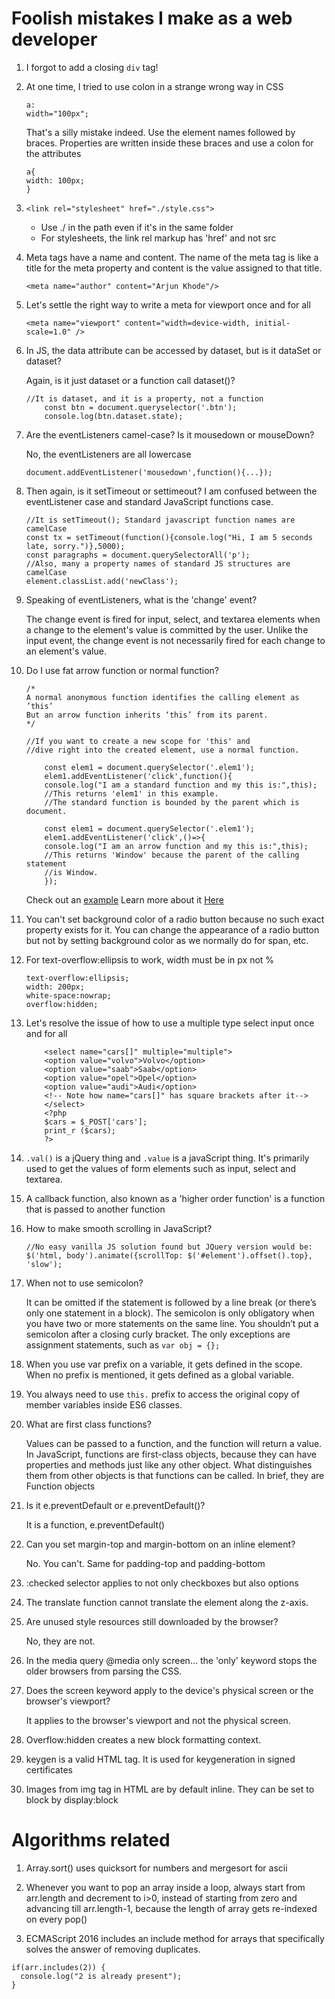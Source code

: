 # Foolish mistakes I make as a web developer

1. I forgot to add a closing `div` tag!

1. At one time, I tried to use colon in a strange wrong way in CSS
	```
	a:
	width="100px";
	```
	That's a silly mistake indeed.
	Use the element names followed by braces. Properties are written inside these braces
	and use a colon for the attributes
	```
	a{
	width: 100px;
	}
	```

1. `<link rel="stylesheet" href="./style.css">`
	* Use ./ in the path even if it's in the same folder
	* For stylesheets, the link rel markup has 'href' and not src

1. Meta tags have a name and content. The name of the meta tag is like a title for the meta property and content is the value assigned to that title.
	```
	<meta name="author" content="Arjun Khode"/>
	```

1. Let's settle the right way to write a meta for viewport once and for all
	```
	<meta name="viewport" content="width=device-width, initial-scale=1.0" />
	```

1. In JS, the data attribute can be accessed by dataset, but is it dataSet or dataset?

	Again, is it just dataset or a function call dataset()?
	```
	//It is dataset, and it is a property, not a function
	 	const btn = document.queryselector('.btn');
		console.log(btn.dataset.state);
	```

1. Are the eventListeners camel-case? Is it mousedown or mouseDown? 

	No, the eventListeners are all lowercase
	```
	document.addEventListener('mousedown',function(){...});
	``` 

1. Then again, is it setTimeout or settimeout? I am confused between the eventListener case and standard JavaScript functions case.

	```
	//It is setTimeout(); Standard javascript function names are camelCase
	const tx = setTimeout(function(){console.log("Hi, I am 5 seconds late, sorry.")},5000);
	const paragraphs = document.querySelectorAll('p');
	//Also, many a property names of standard JS structures are camelCase
	element.classList.add('newClass');
	```

1. Speaking of eventListeners, what is the 'change' event?

	The change event is fired for input, select, and textarea elements when a change to the element's value is committed by the user. Unlike the input event, the change event is not necessarily fired for each change to an element's value.

1. Do I use fat arrow function or normal function?

	```
	/*
	A normal anonymous function identifies the calling element as ’this’
	But an arrow function inherits ‘this’ from its parent.
	*/

	//If you want to create a new scope for 'this' and 
	//dive right into the created element, use a normal function.

		const elem1 = document.querySelector('.elem1');
		elem1.addEventListener('click',function(){
		console.log("I am a standard function and my this is:",this);
		//This returns 'elem1' in this example. 
		//The standard function is bounded by the parent which is document.
		
		const elem1 = document.querySelector('.elem1');
		elem1.addEventListener('click',()=>{
		console.log("I am an arrow function and my this is:",this);
		//This returns 'Window' because the parent of the calling statement
		//is Window.
		});
	```
	Check out an [example](https://github.com/arjunkhode/Web-developer-silly-mistakes-/blob/master/fatarrow-vs-standard-functions.html)
	Learn more about it [Here](http://thesagittariusme.blogspot.com/2017/02/es6-arrow-functions-this.html)

1. You can't set background color of a radio button because no such exact property exists for it. You can change the appearance of a radio button but not by setting background color as we normally do for span, etc.

1. For text-overflow:ellipsis to work, width must be in px not %
	```
	text-overflow:ellipsis;
	width: 200px;
	white-space:nowrap;
	overflow:hidden;
	```

1. Let's resolve the issue of how to use a multiple type select input once and for all

	```
		<select name="cars[]" multiple="multiple">
		<option value="volvo">Volvo</option>
		<option value="saab">Saab</option>
		<option value="opel">Opel</option>
		<option value="audi">Audi</option>
		<!-- Note how name="cars[]" has square brackets after it-->
		</select>
		<?php
		$cars = $_POST['cars'];
		print_r ($cars);
		?>
	```

1. `.val()` is a jQuery thing and `.value` is a javaScript thing. It's primarily used to get the values of form elements such as input, select and textarea.

1. A callback function, also known as a 'higher order function' is a function that is passed to another function

1. How to make smooth scrolling in JavaScript?

	```
	//No easy vanilla JS solution found but JQuery version would be:
    $('html, body').animate({scrollTop: $('#element').offset().top}, 'slow');
	```

1. When not to use semicolon?

	It can be omitted if the statement is followed by a line break (or there’s only one statement in a block). 
	The semicolon is only obligatory when you have two or more statements on the same line. You shouldn’t put a semicolon after a closing curly bracket. 
	The only exceptions are assignment statements, such as `var obj = {};`

1. When you use var prefix on a variable, it gets defined in the scope. When no prefix is mentioned, it gets defined as a global variable.

1. You always need to use `this.` prefix to access the original copy of member variables inside ES6 classes.

1. What are first class functions?

	Values can be passed to a function, and the function will return a value. In JavaScript, functions are first-class objects, because they can have properties and methods just like any other object. What distinguishes them from other objects is that functions can be called. In brief, they are Function objects
	
1. Is it e.preventDefault or e.preventDefault()?
	
	It is a function, e.preventDefault()

1. Can you set margin-top and margin-bottom on an inline element?

	No. You can't. Same for padding-top and padding-bottom

1. :checked selector applies to not only checkboxes but also options

1. The translate function cannot translate the element along the z-axis.

1. Are unused style resources still downloaded by the browser?

	No, they are not.
	
1. In the media query @media only screen... the 'only' keyword stops the older browsers from parsing the CSS.

1. Does the screen keyword apply to the device's physical screen or the browser's viewport?

	It applies to the browser's viewport and not the physical screen.
	
1. Overflow:hidden creates a new block formatting context.

1. keygen is a valid HTML tag. It is used for keygeneration in signed certificates

1. Images from img tag in HTML are by default inline. They can be set to block by display:block

# Algorithms related

1. Array.sort() uses quicksort for numbers and mergesort for ascii

1. Whenever you want to pop an array inside a loop, always start from arr.length and decrement to i>0, instead of starting from zero and advancing till arr.length-1, because the length of array gets re-indexed on every pop()

1. ECMAScript 2016 includes an include method for arrays that specifically solves the answer of removing duplicates.
```
if(arr.includes(2)) {
  console.log("2 is already present");
}
```
